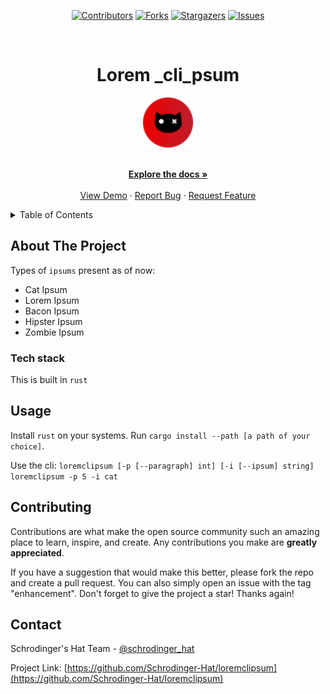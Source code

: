 <div align='center'>
  
[![Contributors][contributors-shield]][contributors-url]
[![Forks][forks-shield]][forks-url]
[![Stargazers][stars-shield]][stars-url]
[![Issues][issues-shield]][issues-url]

</div>

<!-- PROJECT LOGO -->
<br />
<div align="center">
  <h1>Lorem _cli_psum</h1>
  
  <a href="https://github.com/Schrodinger-Hat/loremclipsum">
    <img src="public/sh.png" alt="Logo" width="80" height="80">
  </a>

  <p align="center">
    <br />
    <a href="https://github.com/Schrodinger-Hat/loremclipsum/blob/main/README.md"><strong>Explore the docs »</strong></a>
    <br />
    <br />
    <a href="https://www.schrodinger-hat.it/">View Demo</a>
    ·
    <a href="https://github.com/Schrodinger-Hat/loremclipsum/issues">Report Bug</a>
    ·
    <a href="https://github.com/Schrodinger-Hat/loremclipsum/issues">Request Feature</a>
  </p>
</div>

<!-- TABLE OF CONTENTS -->
<details>
  <summary>Table of Contents</summary>
  <ol>
    <li>
      <a href="#about-the-project">About The Project</a>
      <ul>
        <li><a href="#tech-stack">Built With</a></li>
      </ul>
    </li>
    <li><a href="#usage">Usage</a></li>
    <li><a href="#contributing">Contributing</a></li>
    <li><a href="#contact">Contact</a></li>
  </ol>
</details>

<!-- ABOUT THE PROJECT -->

## About The Project

Types of `ipsums` present as of now:

- Cat Ipsum
- Lorem Ipsum
- Bacon Ipsum
- Hipster Ipsum
- Zombie Ipsum

### Tech stack

This is built in `rust`

<!-- USAGE EXAMPLES -->

## Usage

Install `rust` on your systems. Run `cargo install --path [a path of your choice]`.

Use the cli:
`loremclipsum [-p [--paragraph] int] [-i [--ipsum] string]`
`loremclipsum -p 5 -i cat`

<!-- CONTRIBUTING -->

## Contributing

Contributions are what make the open source community such an amazing place to learn, inspire, and create. Any contributions you make are **greatly appreciated**.

If you have a suggestion that would make this better, please fork the repo and create a pull request. You can also simply open an issue with the tag "enhancement".
Don't forget to give the project a star! Thanks again!

<!-- CONTACT -->

## Contact

Schrodinger's Hat Team - [@schrodinger_hat](mailto:schrodinger.hat.show@gmail.com)

Project Link: [https://github.com/Schrodinger-Hat/loremclipsum](https://github.com/Schrodinger-Hat/loremclipsum)

<!-- MARKDOWN LINKS & IMAGES -->
<!-- https://www.markdownguide.org/basic-syntax/#reference-style-links -->

[contributors-shield]: https://img.shields.io/github/contributors/Schrodinger-Hat/loremclipsum.svg?style=for-the-badge
[contributors-url]: https://github.com/Schrodinger-Hat/loremclipsum/graphs/contributors
[forks-shield]: https://img.shields.io/github/forks/Schrodinger-Hat/loremclipsum.svg?style=for-the-badge
[forks-url]: https://github.com/Schrodinger-Hat/loremclipsum/network/members
[stars-shield]: https://img.shields.io/github/stars/Schrodinger-Hat/loremclipsum?style=for-the-badge
[stars-url]: https://github.com/Schrodinger-Hat/loremclipsum/stargazers
[issues-shield]: https://img.shields.io/github/issues/Schrodinger-Hat/loremclipsum.svg?style=for-the-badge
[issues-url]: https://github.com/Schrodinger-Hat/loremclipsum/issues
